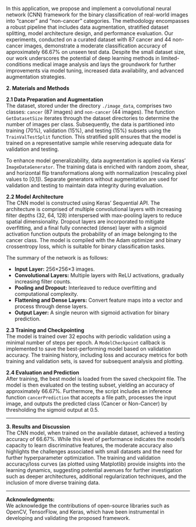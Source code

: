In this application, we propose and implement a convolutional neural network (CNN) framework for the binary classification of real-world images into “cancer” and “non-cancer” categories. The methodology encompasses a robust pipeline that includes data augmentation, stratified dataset splitting, model architecture design, and performance evaluation. Our experiments, conducted on a curated dataset with 87 cancer and 44 non-cancer images, demonstrate a moderate classification accuracy of approximately 66.67% on unseen test data. Despite the small dataset size, our work underscores the potential of deep learning methods in limited-conditions medical image analysis and lays the groundwork for further improvements via model tuning, increased data availability, and advanced augmentation strategies.


**2. Materials and Methods**

**2.1 Data Preparation and Augmentation**  
The dataset, stored under the directory `./image_data`, comprises two classes: `cancer` (87 images) and `non-cancer` (44 images). The function `GetDatasetSize` iterates through the dataset directories to determine the number of images per class. Subsequently, the data is partitioned into training (70%), validation (15%), and testing (15%) subsets using the `TrainValTestSplit` function. This stratified split ensures that the model is trained on a representative sample while reserving adequate data for validation and testing.

To enhance model generalizability, data augmentation is applied via Keras’ `ImageDataGenerator`. The training data is enriched with random zoom, shear, and horizontal flip transformations along with normalization (rescaling pixel values to [0,1]). Separate generators without augmentation are used for validation and testing to maintain data integrity during evaluation.

**2.2 Model Architecture**  
The CNN model is constructed using Keras’ Sequential API. The architecture is comprised of multiple convolutional layers with increasing filter depths (32, 64, 128) interspersed with max-pooling layers to reduce spatial dimensionality. Dropout layers are incorporated to mitigate overfitting, and a final fully connected (dense) layer with a sigmoid activation function outputs the probability of an image belonging to the cancer class. The model is compiled with the Adam optimizer and binary crossentropy loss, which is suitable for binary classification tasks.

The summary of the network is as follows:
- **Input Layer:** 256×256×3 images.
- **Convolutional Layers:** Multiple layers with ReLU activations, gradually increasing filter counts.
- **Pooling and Dropout:** Interleaved to reduce overfitting and computational complexity.
- **Flattening and Dense Layers:** Convert feature maps into a vector and process through dense layers.
- **Output Layer:** A single neuron with sigmoid activation for binary prediction.

**2.3 Training and Checkpointing**  
The model is trained over 32 epochs with periodic validation using a minimal number of steps per epoch. A `ModelCheckpoint` callback is implemented to save the best-performing model based on validation accuracy. The training history, including loss and accuracy metrics for both training and validation sets, is saved for subsequent analysis and plotting.

**2.4 Evaluation and Prediction**  
After training, the best model is loaded from the saved checkpoint file. The model is then evaluated on the testing subset, yielding an accuracy of approximately 66.67%. Furthermore, the script includes an inference function `cancerPrediction` that accepts a file path, processes the input image, and outputs the predicted class (Cancer or Non-Cancer) by thresholding the sigmoid output at 0.5.

---

**3. Results and Discussion**  
The CNN model, when trained on the available dataset, achieved a testing accuracy of 66.67%. While this level of performance indicates the model’s capacity to learn discriminative features, the moderate accuracy also highlights the challenges associated with small datasets and the need for further hyperparameter optimization. The training and validation accuracy/loss curves (as plotted using Matplotlib) provide insights into the learning dynamics, suggesting potential avenues for further investigation such as deeper architectures, additional regularization techniques, and the inclusion of more diverse training data.

---

**Acknowledgments:**  
We acknowledge the contributions of open-source libraries such as OpenCV, TensorFlow, and Keras, which have been instrumental in developing and validating the proposed framework.